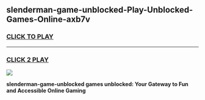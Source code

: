 
## slenderman-game-unblocked-Play-Unblocked-Games-Online-axb7v
<h3>
<a href="https://premium76.site?title=slenderman-game-unblocked&ref=25A">CLICK TO PLAY</a></h3>
<hr>

<h3>
<a href="https://premium76.site?title=slenderman-game-unblocked&ref=25A">CLICK 2 PLAY</a>
  
</h3>

<a href="https://premium76.site?title=slenderman-game-unblocked&ref=25A"><img src="https://clearcache.store/games.png"></a>


**slenderman-game-unblocked games unblocked: Your Gateway to Fun and Accessible Online Gaming**
